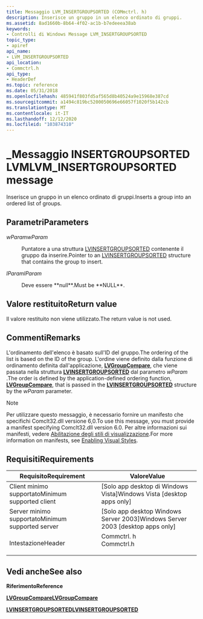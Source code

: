 ```yaml
---
title: Messaggio LVM_INSERTGROUPSORTED (COMmctrl. h)
description: Inserisce un gruppo in un elenco ordinato di gruppi.
ms.assetid: 8ad1660b-8b64-4f02-ac1b-b7edeeea38ab
keywords:
- Controlli di Windows Message LVM_INSERTGROUPSORTED
topic_type:
- apiref
api_name:
- LVM_INSERTGROUPSORTED
api_location:
- Commctrl.h
api_type:
- HeaderDef
ms.topic: reference
ms.date: 05/31/2018
ms.openlocfilehash: 485941f803fd5af565d8b40524a9e15968e387cd
ms.sourcegitcommit: a1494c819bc5200050696e66057f1020f5b142cb
ms.translationtype: MT
ms.contentlocale: it-IT
ms.lasthandoff: 12/12/2020
ms.locfileid: "103874310"
---
```

# <a name="lvm_insertgroupsorted-message"></a><span data-ttu-id="ba138-104">\_Messaggio INSERTGROUPSORTED LVM</span><span class="sxs-lookup"><span data-stu-id="ba138-104">LVM\_INSERTGROUPSORTED message</span></span>

<span data-ttu-id="ba138-105">Inserisce un gruppo in un elenco ordinato di gruppi.</span><span class="sxs-lookup"><span data-stu-id="ba138-105">Inserts a group into an ordered list of groups.</span></span>

## <a name="parameters"></a><span data-ttu-id="ba138-106">Parametri</span><span class="sxs-lookup"><span data-stu-id="ba138-106">Parameters</span></span>

<dl> <dt>

<span data-ttu-id="ba138-107">*wParam*</span><span class="sxs-lookup"><span data-stu-id="ba138-107">*wParam*</span></span> 
</dt> <dd><span data-ttu-id="ba138-108">Puntatore a una struttura <a href="/windows/win32/api/commctrl/ns-commctrl-lvinsertgroupsorted">LVINSERTGROUPSORTED</a> contenente il gruppo da inserire.</span><span class="sxs-lookup"><span data-stu-id="ba138-108">Pointer to an <a href="/windows/win32/api/commctrl/ns-commctrl-lvinsertgroupsorted">LVINSERTGROUPSORTED</a> structure that contains the group to insert.</span></span></dd> <dt>

<span data-ttu-id="ba138-109">*lParam*</span><span class="sxs-lookup"><span data-stu-id="ba138-109">*lParam*</span></span> 
</dt> <dd><span data-ttu-id="ba138-110">Deve essere **null**.</span><span class="sxs-lookup"><span data-stu-id="ba138-110">Must be **NULL**.</span></span></dd> </dl>

## <a name="return-value"></a><span data-ttu-id="ba138-111">Valore restituito</span><span class="sxs-lookup"><span data-stu-id="ba138-111">Return value</span></span>

<span data-ttu-id="ba138-112">Il valore restituito non viene utilizzato.</span><span class="sxs-lookup"><span data-stu-id="ba138-112">The return value is not used.</span></span>

## <a name="remarks"></a><span data-ttu-id="ba138-113">Commenti</span><span class="sxs-lookup"><span data-stu-id="ba138-113">Remarks</span></span>

<span data-ttu-id="ba138-114">L'ordinamento dell'elenco è basato sull'ID del gruppo.</span><span class="sxs-lookup"><span data-stu-id="ba138-114">The ordering of the list is based on the ID of the group.</span></span> <span data-ttu-id="ba138-115">L'ordine viene definito dalla funzione di ordinamento definita dall'applicazione, [**LVGroupCompare**](/windows/win32/api/commctrl/nc-commctrl-pfnlvgroupcompare), che viene passata nella struttura [**LVINSERTGROUPSORTED**](/windows/win32/api/commctrl/ns-commctrl-lvinsertgroupsorted) dal parametro *wParam* .</span><span class="sxs-lookup"><span data-stu-id="ba138-115">The order is defined by the application-defined ordering function, [**LVGroupCompare**](/windows/win32/api/commctrl/nc-commctrl-pfnlvgroupcompare), that is passed in the [**LVINSERTGROUPSORTED**](/windows/win32/api/commctrl/ns-commctrl-lvinsertgroupsorted) structure by the *wParam* parameter.</span></span>

> [!Note]  
> <span data-ttu-id="ba138-116">Per utilizzare questo messaggio, è necessario fornire un manifesto che specifichi Comclt32.dll versione 6,0.</span><span class="sxs-lookup"><span data-stu-id="ba138-116">To use this message, you must provide a manifest specifying Comclt32.dll version 6.0.</span></span> <span data-ttu-id="ba138-117">Per altre informazioni sui manifesti, vedere [Abilitazione degli stili di visualizzazione](cookbook-overview.md).</span><span class="sxs-lookup"><span data-stu-id="ba138-117">For more information on manifests, see [Enabling Visual Styles](cookbook-overview.md).</span></span>

 

## <a name="requirements"></a><span data-ttu-id="ba138-118">Requisiti</span><span class="sxs-lookup"><span data-stu-id="ba138-118">Requirements</span></span>



| <span data-ttu-id="ba138-119">Requisito</span><span class="sxs-lookup"><span data-stu-id="ba138-119">Requirement</span></span> | <span data-ttu-id="ba138-120">Valore</span><span class="sxs-lookup"><span data-stu-id="ba138-120">Value</span></span> |
|-------------------------------------|---------------------------------------------------------------------------------------|
| <span data-ttu-id="ba138-121">Client minimo supportato</span><span class="sxs-lookup"><span data-stu-id="ba138-121">Minimum supported client</span></span><br/> | <span data-ttu-id="ba138-122">\[Solo app desktop di Windows Vista\]</span><span class="sxs-lookup"><span data-stu-id="ba138-122">Windows Vista \[desktop apps only\]</span></span><br/>                                        |
| <span data-ttu-id="ba138-123">Server minimo supportato</span><span class="sxs-lookup"><span data-stu-id="ba138-123">Minimum supported server</span></span><br/> | <span data-ttu-id="ba138-124">\[Solo app desktop Windows Server 2003\]</span><span class="sxs-lookup"><span data-stu-id="ba138-124">Windows Server 2003 \[desktop apps only\]</span></span><br/>                                  |
| <span data-ttu-id="ba138-125">Intestazione</span><span class="sxs-lookup"><span data-stu-id="ba138-125">Header</span></span><br/>                   | <dl> <span data-ttu-id="ba138-126"><dt>Commctrl. h</dt></span><span class="sxs-lookup"><span data-stu-id="ba138-126"><dt>Commctrl.h</dt></span></span> </dl> |



## <a name="see-also"></a><span data-ttu-id="ba138-127">Vedi anche</span><span class="sxs-lookup"><span data-stu-id="ba138-127">See also</span></span>

<dl> <dt>

<span data-ttu-id="ba138-128">**Riferimento**</span><span class="sxs-lookup"><span data-stu-id="ba138-128">**Reference**</span></span>
</dt> <dt>

[<span data-ttu-id="ba138-129">**LVGroupCompare**</span><span class="sxs-lookup"><span data-stu-id="ba138-129">**LVGroupCompare**</span></span>](/windows/win32/api/commctrl/nc-commctrl-pfnlvgroupcompare)
</dt> <dt>

[<span data-ttu-id="ba138-130">**LVINSERTGROUPSORTED**</span><span class="sxs-lookup"><span data-stu-id="ba138-130">**LVINSERTGROUPSORTED**</span></span>](/windows/win32/api/commctrl/ns-commctrl-lvinsertgroupsorted)
</dt> </dl>

 

